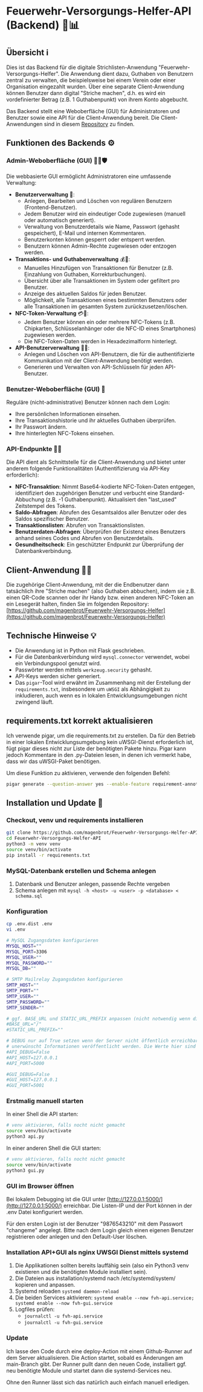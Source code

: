 # Feuerwehr-Versorgungs-Helfer-API (Backend) 🚒📊

## Übersicht ℹ️

Dies ist das Backend für die digitale Strichlisten-Anwendung "Feuerwehr-Versorgungs-Helfer". Die Anwendung dient dazu, Guthaben von Benutzern zentral zu verwalten, die beispielsweise bei einem Verein oder einer Organisation eingezahlt wurden. Über eine separate Client-Anwendung können Benutzer dann digital "Striche machen", d.h. es wird ein vordefinierter Betrag (z.B. 1 Guthabenpunkt) von ihrem Konto abgebucht.

Das Backend stellt eine Weboberfläche (GUI) für Administratoren und Benutzer sowie eine API für die Client-Anwendung bereit. Die Client-Anwendungen sind in diesem [Repository](https://github.com/magenbrot/Feuerwehr-Versorgungs-Helfer) zu finden.

## Funktionen des Backends ⚙️

### Admin-Weboberfläche (GUI) 🧑‍💻🛡️

Die webbasierte GUI ermöglicht Administratoren eine umfassende Verwaltung:

* **Benutzerverwaltung** 👥:
  * Anlegen, Bearbeiten und Löschen von regulären Benutzern (Frontend-Benutzer).
  * Jedem Benutzer wird ein eindeutiger Code zugewiesen (manuell oder automatisch generiert).
  * Verwaltung von Benutzerdetails wie Name, Passwort (gehasht gespeichert), E-Mail und internen Kommentaren.
  * Benutzerkonten können gesperrt oder entsperrt werden.
  * Benutzern können Admin-Rechte zugewiesen oder entzogen werden.
* **Transaktions- und Guthabenverwaltung** 💰🧾:
  * Manuelles Hinzufügen von Transaktionen für Benutzer (z.B. Einzahlung von Guthaben, Korrekturbuchungen).
  * Übersicht über alle Transaktionen im System oder gefiltert pro Benutzer.
  * Anzeige des aktuellen Saldos für jeden Benutzer.
  * Möglichkeit, alle Transaktionen eines bestimmten Benutzers oder alle Transaktionen im gesamten System zurückzusetzen/löschen.
* **NFC-Token-Verwaltung** 💳📲:
  * Jedem Benutzer können ein oder mehrere NFC-Tokens (z.B. Chipkarten, Schlüsselanhänger oder die NFC-ID eines Smartphones) zugewiesen werden.
  * Die NFC-Token-Daten werden in Hexadezimalform hinterlegt.
* **API-Benutzerverwaltung** 🔑🤖:
  * Anlegen und Löschen von API-Benutzern, die für die authentifizierte Kommunikation mit der Client-Anwendung benötigt werden.
  * Generieren und Verwalten von API-Schlüsseln für jeden API-Benutzer.

### Benutzer-Weboberfläche (GUI) 👤

Reguläre (nicht-administrative) Benutzer können nach dem Login:

* Ihre persönlichen Informationen einsehen.
* Ihre Transaktionshistorie und ihr aktuelles Guthaben überprüfen.
* Ihr Passwort ändern.
* Ihre hinterlegten NFC-Tokens einsehen.

### API-Endpunkte 🔌🚀

Die API dient als Schnittstelle für die Client-Anwendung und bietet unter anderem folgende Funktionalitäten (Authentifizierung via API-Key erforderlich):

* **NFC-Transaktion**: Nimmt Base64-kodierte NFC-Token-Daten entgegen, identifiziert den zugehörigen Benutzer und verbucht eine Standard-Abbuchung (z.B. -1 Guthabenpunkt). Aktualisiert den "last_used" Zeitstempel des Tokens.
* **Saldo-Abfragen**: Abrufen des Gesamtsaldos aller Benutzer oder des Saldos spezifischer Benutzer.
* **Transaktionslisten**: Abrufen von Transaktionslisten.
* **Benutzerdaten-Abfragen**: Überprüfen der Existenz eines Benutzers anhand seines Codes und Abrufen von Benutzerdetails.
* **Gesundheitscheck**: Ein geschützter Endpunkt zur Überprüfung der Datenbankverbindung.

## Client-Anwendung 📱🔗

Die zugehörige Client-Anwendung, mit der die Endbenutzer dann tatsächlich ihre "Striche machen" (also Guthaben abbuchen), indem sie z.B. einen QR-Code scannen oder ihr Handy bzw. einen anderen NFC-Token an ein Lesegerät halten, finden Sie im folgenden Repository:
[https://github.com/magenbrot/Feuerwehr-Versorgungs-Helfer](https://github.com/magenbrot/Feuerwehr-Versorgungs-Helfer)

## Technische Hinweise 💡

* Die Anwendung ist in Python mit Flask geschrieben.
* Für die Datenbankverbindung wird `mysql.connector` verwendet, wobei ein Verbindungspool genutzt wird.
* Passwörter werden mittels `werkzeug.security` gehasht.
* API-Keys werden sicher generiert.
* Das `pigar`-Tool wird erwähnt im Zusammenhang mit der Erstellung der `requirements.txt`, insbesondere um `uWSGI` als Abhängigkeit zu inkludieren, auch wenn es in lokalen Entwicklungsumgebungen nicht zwingend läuft.

## requirements.txt korrekt aktualisieren

Ich verwende pigar, um die requirements.txt zu erstellen. Da für den Betrieb in einer lokalen Entwicklungsumgebung kein uWSGI-Dienst erforderlich ist, fügt pigar dieses nicht zur Liste der benötigten Pakete hinzu. Pigar kann jedoch Kommentare in den .py-Dateien lesen, in denen ich vermerkt habe, dass wir das uWSGI-Paket benötigen.

Um diese Funktion zu aktivieren, verwende den folgenden Befehl:

```bash
pigar generate --question-answer yes --enable-feature requirement-annotations
```

## Installation und Update 🔧

### Checkout, venv und requirements installieren

```bash
git clone https://github.com/magenbrot/Feuerwehr-Versorgungs-Helfer-API.git
cd Feuerwehr-Versorgungs-Helfer-API
python3 -m venv venv
source venv/bin/activate
pip install -r requirements.txt
```

### MySQL-Datenbank erstellen und Schema anlegen

1. Datenbank und Benutzer anlegen, passende Rechte vergeben
2. Schema anlegen mit ```mysql -h <host> -u <user> -p <database> < schema.sql```

### Konfiguration

```bash
cp .env.dist .env
vi .env

# MySQL Zugangsdaten konfigurieren
MYSQL_HOST=""
MYSQL_PORT=3306
MYSQL_USER=""
MYSQL_PASSWORD=""
MYSQL_DB=""

# SMTP Mailrelay Zugangsdaten konfigurieren
SMTP_HOST=""
SMTP_PORT=""
SMTP_USER=""
SMTP_PASSWORD=""
SMTP_SENDER=""

# ggf. BASE_URL und STATIC_URL_PREFIX anpassen (nicht notwendig wenn die Applikation im Hauptverzeichnis läuft, Funktion zudem bisher ungetestet und möglicherweise defekt)
#BASE_URL="/"
#STATIC_URL_PREFIX=""

# DEBUG nur auf True setzen wenn der Server nicht öffentlich erreichbar ist. Auf den Debug-Seiten könnten
# unerwünscht Informationen veröffentlicht werden. Die Werte hier sind die Standardwerte.
#API_DEBUG=False
#API_HOST=127.0.0.1
#API_PORT=5000

#GUI_DEBUG=False
#GUI_HOST=127.0.0.1
#GUI_PORT=5001
```

### Erstmalig manuell starten

In einer Shell die API starten:

```bash
# venv aktivieren, falls nocht nicht gemacht
source venv/bin/activate
python3 api.py
```

In einer anderen Shell die GUI starten:

```bash
# venv aktivieren, falls nocht nicht gemacht
source venv/bin/activate
python3 gui.py
```

### GUI im Browser öffnen

Bei lokalem Debugging ist die GUI unter [http://127.0.0.1:5000/](http://127.0.0.1:5000/) erreichbar. Die Listen-IP und der Port können in der .env Datei konfiguriert werden.

Für den ersten Login ist der Benutzer "9876543210" mit dem Passwort "changeme" angelegt. Bitte nach dem Login gleich einen eigenen Benutzer registrieren oder anlegen und den Default-User löschen.

### Installation API+GUI als nginx UWSGI Dienst mittels systemd

1. Die Applikationen sollten bereits lauffähig sein (also ein Python3 venv existieren und die benötigten Module installiert sein).
2. Die Dateien aus installation/systemd nach /etc/systemd/system/ kopieren und anpassen.
3. Systemd reloaden ```systemd daemon-reload```
4. Die beiden Services aktivieren: ```systemd enable --now fvh-api.service; systemd enable --now fvh-gui.service```
5. Logfiles prüfen:
   * ```journalctl -u fvh-api.service```
   * ```journalctl -u fvh-gui.service```

### Update

Ich lasse den Code durch eine deploy-Action mit einem Github-Runner auf dem Server aktualisieren. Die Action startet, sobald es Änderungen am main-Branch gibt. Der Runner pullt dann den neuen Code, installiert ggf. neu benötigte Module und startet dann die systemd-Services neu.

Ohne den Runner lässt sich das natürlich auch einfach manuell erledigen.
